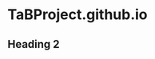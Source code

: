 # TaBProject.github.io

<!-- to start backend:
    npm install
    cd backend
    npm run dev -->

<!-- to start frontend:
    cd frontend
    npm install
    mpn run dev -->

<!-- make sure you have done npm i -->

## Heading 2
